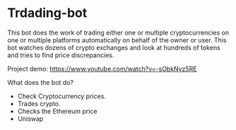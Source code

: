 # Trdading-bot

This bot does the work of trading either one or multiple cryptocurrencies on one or multiple platforms automatically on behalf of the owner or user. This bot watches dozens of crypto exchanges and look at hundreds of tokens and tries to find price discrepancies.

Project demo: https://www.youtube.com/watch?v=-sObkNyz5RE

What does the bot do?
* Check Cryptocurrency prices.
* Trades crypto. 
* Checks the Ethereum price
* Uniswap
